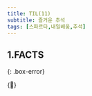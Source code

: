 ```yaml
---
title: TIL(11)
subtitle: 즐거운 추석
tags: [스파르타,내일배움,추석]
---
```

## 1.FACTS
{: .box-error}

{:pushpin:}
